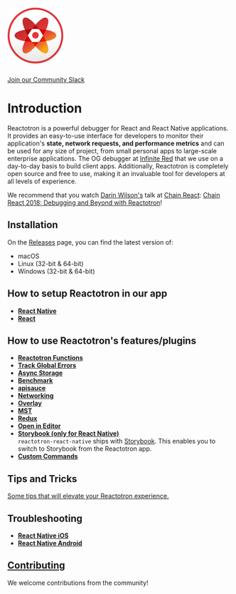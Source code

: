 # ![Reactotron Logo](./docs/plugin-docs/images/readme/Reactotron-128.png)

[Join our Community Slack](http://community.infinite.red/)

# Introduction

Reactotron is a powerful debugger for React and React Native applications. It provides an easy-to-use interface for developers to monitor their application's **state, network requests, and performance metrics** and can be used for any size of project, from small personal apps to large-scale enterprise applications. The OG debugger at [Infinite Red](https://infinite.red) that we use on a day-to-day basis to build client apps. Additionally, Reactotron is completely open source and free to use, making it an invaluable tool for developers at all levels of experience.

We recommend that you watch [Darin Wilson's](https://github.com/darinwilson) talk at [Chain React](https://chainreactconf.com/): [Chain React 2018: Debugging and Beyond with Reactotron](https://www.youtube.com/watch?v=UiPo9A9k7xc)!

## Installation

On the [Releases](https://github.com/infinitered/reactotron/releases/tag/v2.17.1) page, you can find the latest version of:

- macOS
- Linux (32-bit & 64-bit)
- Windows (32-bit & 64-bit)

<!-- ### Auto Updates
Once you have the application installed it should download and alert you that a new version is available and that new version should be installed on next launch. -->

## How to setup Reactotron in our app

- [**React Native**](./docs/plugin-docs/quick-start-react-native.md#installing-reactotronapp)
- [**React**](./docs/plugin-docs/quick-start-react-js.md#installing-reactotronapp)

## How to use Reactotron's features/plugins

- [**Reactotron Functions**](./docs/plugin-docs/reactotron-functions.md)
- [**Track Global Errors**](./docs/plugin-docs/plugin-track-global-errors.md)
- [**Async Storage**](./docs/plugin-docs/plugin-async-storage.md)
- [**Benchmark**](./docs/plugin-docs/plugin-benchmark.md)
- [**apisauce**](./docs/plugin-docs/plugin-apisauce.md)
- [**Networking**](./docs/plugin-docs/plugin-networking.md)
- [**Overlay**](./docs/plugin-docs/plugin-overlay.md)
- [**MST**](./docs/plugin-docs/plugin-mst.md)
- [**Redux**](./docs/plugin-docs/plugin-redux.md)
- [**Open in Editor**](./docs/plugin-docs/plugin-open-in-editor.md)
- [**Storybook (only for React Native)**](./docs/plugin-docs/plugin-storybook.md) \
   `reactotron-react-native` ships with [Storybook](https://storybook.js.org/).
  This enables you to switch to Storybook from the Reactotron app.
- [**Custom Commands**](./docs/plugin-docs/custom-commands.md)

## Tips and Tricks

[Some tips that will elevate your Reactotron experience.](./docs/plugin-docs/tips.md)

## Troubleshooting

- [**React Native iOS**](./docs/plugin-docs/troubleshooting.md#react-native-ios)
- [**React Native Android**](./docs/plugin-docs/troubleshooting.md#react-native-android)

## [Contributing ](./docs/plugin-docs/contributing.md)

We welcome contributions from the community!
